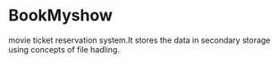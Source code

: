 # BookMyshow
movie ticket reservation system.It stores the data in secondary storage using concepts of file hadling.
